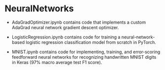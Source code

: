 # NeuralNetworks

- AdaGradOptimizer.ipynb contains code that implements a custom AdaGrad neural network gradient descent optimizer.

- LogisticRegression.ipynb contains code for training a neural-network-based logistic regression classification model from scratch in PyTorch.

- MNIST.ipynb contains code for implementing, training, and error-scoring feedforward neural networks for recognizing handwritten MNIST digits in Keras (97% macro average test F1 score).
